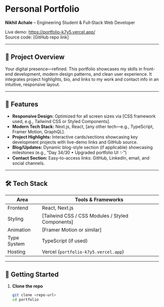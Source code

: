 # Personal Portfolio

**Nikhil Achale** – Engineering Student & Full‑Stack Web Developer

Live demo: https://portfolio-k7y5.vercel.app/  
Source code: [GitHub repo link]

---

## 🚀 Project Overview

Your digital presence—refined. This portfolio showcases my skills in front-end development, modern design patterns, and clean user experience. It integrates project highlights, bio, and links to my work and contact info in an intuitive, responsive layout.

---

## 📌 Features

- **Responsive Design:** Optimized for all screen sizes via [CSS framework used, e.g., Tailwind CSS or Styled Components].
- **Modern Tech Stack:** Next.js, React, [any other tech—e.g., TypeScript, Framer Motion, GraphQL].
- **Project Highlights:** Interactive cards/sections showcasing key development projects with live-demo links and GitHub source.
- **Blog/Updates:** Dynamic blog-style section (if applicable) showcasing milestones (e.g., “Day 34/30 • Upgraded portfolio UI ✨”) 
- **Contact Section:** Easy-to-access links: GitHub, LinkedIn, email, and social channels.


---

## 🛠 Tech Stack

| Area         | Tools & Frameworks                 |
|--------------|------------------------------------|
| Frontend     | React, Next.js                     |
| Styling      | [Tailwind CSS / CSS Modules / Styled Components] |
| Animation    | [Framer Motion or similar]         |
| Type System  | TypeScript (if used)               |
| Hosting      | Vercel (`portfolio-k7y5.vercel.app`) |

---

## 🔧 Getting Started

1. **Clone the repo**
   ```bash
   git clone <repo-url>
   cd portfolio